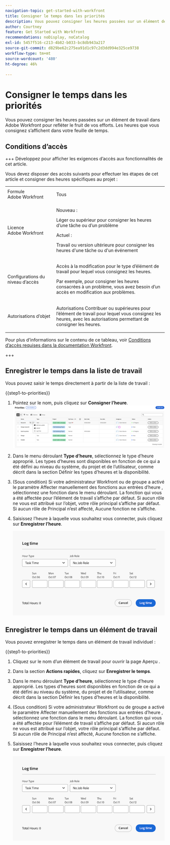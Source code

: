 ```yaml
---
navigation-topic: get-started-with-workfront
title: Consigner le temps dans les priorités
description: Vous pouvez consigner les heures passées sur un élément de travail dans Adobe Workfront pour refléter le fruit de vos efforts. Les heures que vous consignez s’affichent dans votre feuille de temps.
author: Courtney
feature: Get Started with Workfront
recommendations: noDisplay, noCatalog
exl-id: 5457f516-c213-4b82-b033-bc8db943a217
source-git-commit: d829be62c275ea91d1c97c2d3dd994e325ce9738
workflow-type: tm+mt
source-wordcount: '480'
ht-degree: 46%

---
```


# Consigner le temps dans les priorités

Vous pouvez consigner les heures passées sur un élément de travail dans Adobe Workfront pour refléter le fruit de vos efforts. Les heures que vous consignez s’affichent dans votre feuille de temps.

## Conditions d’accès

+++ Développez pour afficher les exigences d’accès aux fonctionnalités de cet article.

Vous devez disposer des accès suivants pour effectuer les étapes de cet article et consigner des heures spécifiques au projet :

<table style="table-layout:auto"> 
 <col> 
 <col> 
 <tbody> 
  <tr> 
   <td role="rowheader">Formule Adobe Workfront</td> 
   <td> <p>Tous</p> </td> 
  </tr> 
  <tr> 
   <td role="rowheader">Licence Adobe Workfront</td> 
   <td> <p>Nouveau : </p>
   <p>Léger ou supérieur pour consigner les heures d’une tâche ou d’un problème</p>
   <p>Actuel : 
   <p>Travail ou version ultérieure pour consigner les heures d'une tâche ou d'un événement</p> </td> 
  </tr> 
  <tr> 
   <td role="rowheader">Configurations du niveau d’accès</td> 
   <td> <p>Accès à la modification pour le type d’élément de travail pour lequel vous consignez les heures. </p> <p>Par exemple, pour consigner les heures consacrées à un problème, vous avez besoin d’un accès en modification aux problèmes.</p> </td> 
  </tr> 
  <tr> 
   <td role="rowheader">Autorisations d’objet</td> 
   <td> <p>Autorisations Contribuer ou supérieures pour l’élément de travail pour lequel vous consignez les heures, avec les autorisations permettant de consigner les heures.</p> </td> 
  </tr> 
 </tbody> 
</table>

Pour plus d’informations sur le contenu de ce tableau, voir [Conditions d’accès requises dans la documentation Workfront](/help/quicksilver/administration-and-setup/add-users/access-levels-and-object-permissions/access-level-requirements-in-documentation.md).

+++

## Enregistrer le temps dans la liste de travail

Vous pouvez saisir le temps directement à partir de la liste de travail :

{{step1-to-priorities}}

1. Pointez sur le nom, puis cliquez sur **Consigner l’heure**.
   ![](assets/update-log-upload.png)
1. Dans le menu déroulant **Type d’heure**, sélectionnez le type d’heure approprié. Les types d’heures sont disponibles en fonction de ce qui a été défini au niveau du système, du projet et de l’utilisateur, comme décrit dans la section Définir les types d’heures et la disponibilité.

1. (Sous condition) Si votre administrateur Workfront ou de groupe a activé le paramètre Affecter manuellement des fonctions aux entrées d’heure , sélectionnez une fonction dans le menu déroulant. La fonction qui vous a été affectée pour l’élément de travail s’affiche par défaut. Si aucun rôle ne vous est attribué sur l’objet, votre rôle principal s’affiche par défaut. Si aucun rôle de Principal n’est affecté, Aucune fonction ne s’affiche.

1. Saisissez l’heure à laquelle vous souhaitez vous connecter, puis cliquez sur **Enregistrer l’heure**.

   ![](assets/log-time-dialog.png)

## Enregistrer le temps dans un élément de travail

Vous pouvez enregistrer le temps dans un élément de travail individuel :

{{step1-to-priorities}}

1. Cliquez sur le nom d’un élément de travail pour ouvrir la page Aperçu .
1. Dans la section **Actions rapides**, cliquez sur **Enregistrer le temps**.
1. Dans le menu déroulant **Type d’heure**, sélectionnez le type d’heure approprié. Les types d’heures sont disponibles en fonction de ce qui a été défini au niveau du système, du projet et de l’utilisateur, comme décrit dans la section Définir les types d’heures et la disponibilité.
1. (Sous condition) Si votre administrateur Workfront ou de groupe a activé le paramètre Affecter manuellement des fonctions aux entrées d’heure , sélectionnez une fonction dans le menu déroulant. La fonction qui vous a été affectée pour l’élément de travail s’affiche par défaut. Si aucun rôle ne vous est attribué sur l’objet, votre rôle principal s’affiche par défaut. Si aucun rôle de Principal n’est affecté, Aucune fonction ne s’affiche.

1. Saisissez l’heure à laquelle vous souhaitez vous connecter, puis cliquez sur **Enregistrer l’heure**.

   ![](assets/log-time-dialog.png)
